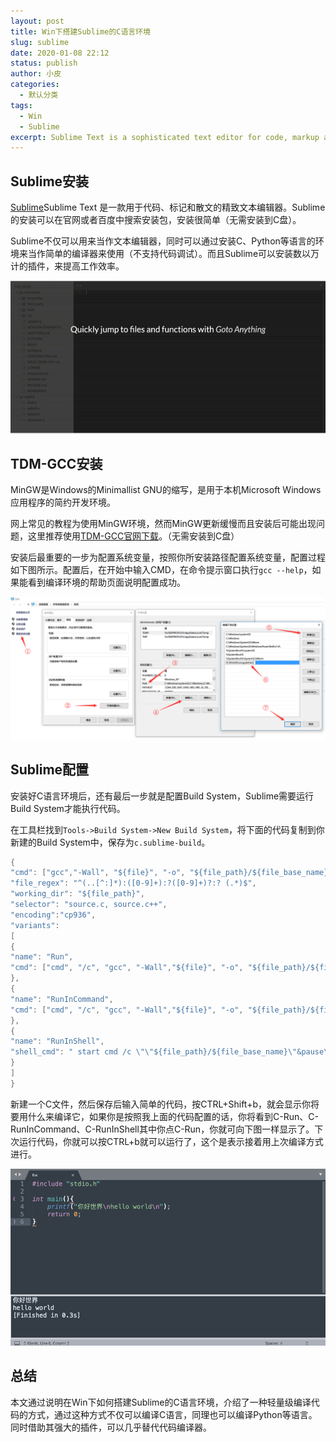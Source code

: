 ```yaml
---
layout: post
title: Win下搭建Sublime的C语言环境
slug: sublime
date: 2020-01-08 22:12
status: publish
author: 小皮
categories: 
  - 默认分类
tags: 
  - Win
  - Sublime
excerpt: Sublime Text is a sophisticated text editor for code, markup and prose.
---
```


## Sublime安装
[Sublime](https://www.sublimetext.com/)Sublime Text 是一款用于代码、标记和散文的精致文本编辑器。Sublime的安装可以在官网或者百度中搜索安装包，安装很简单（无需安装到C盘）。

Sublime不仅可以用来当作文本编辑器，同时可以通过安装C、Python等语言的环境来当作简单的编译器来使用（不支持代码调试）。而且Sublime可以安装数以万计的插件，来提高工作效率。

![Alfred search](./images/sublime-introduce.gif)

## TDM-GCC安装

MinGW是Windows的Minimallist GNU的缩写，是用于本机Microsoft Windows应用程序的简约开发环境。

网上常见的教程为使用MinGW环境，然而MinGW更新缓慢而且安装后可能出现问题，这里推荐使用[TDM-GCC官网下载](http://tdm-gcc.tdragon.net/download)。（无需安装到C盘）

安装后最重要的一步为配置系统变量，按照你所安装路径配置系统变量，配置过程如下图所示。配置后，在开始中输入CMD，在命令提示窗口执行`gcc --help`，如果能看到编译环境的帮助页面说明配置成功。

![配置系统变量](./images/mingw-env.png)

## Sublime配置

安装好C语言环境后，还有最后一步就是配置Build System，Sublime需要运行Build System才能执行代码。

在工具栏找到`Tools->Build System->New Build System`，将下面的代码复制到你新建的Build System中，保存为`c.sublime-build`。

```c
{
"cmd": ["gcc","-Wall", "${file}", "-o", "${file_path}/${file_base_name}"],
"file_regex": "^(..[^:]*):([0-9]+):?([0-9]+)?:? (.*)$",
"working_dir": "${file_path}",
"selector": "source.c, source.c++",
"encoding":"cp936",
"variants":
[
{
"name": "Run",
"cmd": ["cmd", "/c", "gcc", "-Wall","${file}", "-o", "${file_path}/${file_base_name}", "&&", "cmd", "/c", "${file_path}/${file_base_name}"]
},
{
"name": "RunInCommand",
"cmd": ["cmd", "/c", "gcc", "-Wall","${file}", "-o", "${file_path}/${file_base_name}", "&&", "start", "cmd", "/c", "${file_path}/${file_base_name} & echo.&pause"]
},
{
"name": "RunInShell",
"shell_cmd": " start cmd /c \"\"${file_path}/${file_base_name}\"&pause\" "
}
]
}
```

新建一个C文件，然后保存后输入简单的代码，按CTRL+Shift+b，就会显示你将要用什么来编译它，如果你是按照我上面的代码配置的话，你将看到C-Run、C-RunInCommand、C-RunInShell其中你点C-Run，你就可向下图一样显示了。下次运行代码，你就可以按CTRL+b就可以运行了，这个是表示接着用上次编译方式进行。

![成功运行](./images/sublime-c-run.jpg)

## 总结

本文通过说明在Win下如何搭建Sublime的C语言环境，介绍了一种轻量级编译代码的方式，通过这种方式不仅可以编译C语言，同理也可以编译Python等语言。同时借助其强大的插件，可以几乎替代代码编译器。